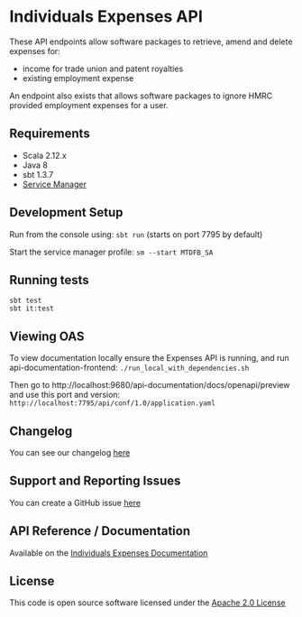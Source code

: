 Individuals Expenses API
========================
These API endpoints allow software packages to retrieve, amend and delete expenses for:

* income for trade union and patent royalties
* existing employment expense

An endpoint also exists that allows software packages to ignore HMRC provided employment expenses for a user.
    
## Requirements
- Scala 2.12.x
- Java 8
- sbt 1.3.7
- [Service Manager](https://github.com/hmrc/service-manager)
    
## Development Setup

Run from the console using: `sbt run` (starts on port 7795 by default)

Start the service manager profile: `sm --start MTDFB_SA`
 
## Running tests
```
sbt test
sbt it:test
```

## Viewing OAS
To view documentation locally ensure the Expenses API is running, and run api-documentation-frontend: 
`./run_local_with_dependencies.sh` 

Then go to http://localhost:9680/api-documentation/docs/openapi/preview and use this port and version:
`http://localhost:7795/api/conf/1.0/application.yaml`

## Changelog

You can see our changelog [here](https://github.com/hmrc/income-tax-mtd-changelog/wiki)

## Support and Reporting Issues

You can create a GitHub issue [here](https://github.com/hmrc/income-tax-mtd-changelog/issues)

## API Reference / Documentation 
Available on the [Individuals Expenses Documentation](https://developer.service.hmrc.gov.uk/api-documentation/docs/api/service/individuals-expenses-api/1.0)

## License

This code is open source software licensed under the [Apache 2.0 License]("http://www.apache.org/licenses/LICENSE-2.0.html")
